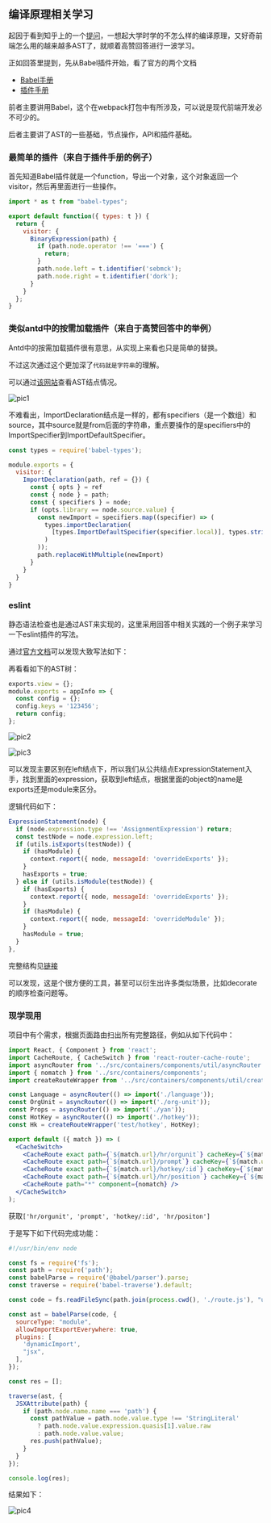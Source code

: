 ## 编译原理相关学习

起因于看到知乎上的一个[提问](https://www.zhihu.com/question/268622554/answer/384881779)，一想起大学时学的不怎么样的编译原理，又好奇前端怎么用的越来越多AST了，就顺着高赞回答进行一波学习。

正如回答里提到，先从Babel插件开始，看了官方的两个文档

- [Babel手册](https://github.com/jamiebuilds/babel-handbook/blob/master/translations/zh-Hans/user-handbook.md)
- [插件手册](https://github.com/jamiebuilds/babel-handbook/blob/master/translations/zh-Hans/plugin-handbook.md)

前者主要讲用Babel，这个在webpack打包中有所涉及，可以说是现代前端开发必不可少的。

后者主要讲了AST的一些基础，节点操作，API和插件基础。

### 最简单的插件（来自于插件手册的例子）

首先知道Babel插件就是一个function，导出一个对象，这个对象返回一个visitor，然后再里面进行一些操作。

```js
import * as t from "babel-types";

export default function({ types: t }) {
  return {
    visitor: {
      BinaryExpression(path) {
        if (path.node.operator !== '===') {
          return;
        }
        path.node.left = t.identifier('sebmck');
        path.node.right = t.identifier('dork');
      }
    }
  };
}
```

### 类似antd中的按需加载插件（来自于高赞回答中的举例）

Antd中的按需加载插件很有意思，从实现上来看也只是简单的替换。

不过这次通过这个更加深了`代码就是字符串`的理解。

可以通过[该网站](https://astexplorer.net/)查看AST结点情况。

![pic1](./pic1.png)

不难看出，ImportDeclaration结点是一样的，都有specifiers（是一个数组）和source，其中source就是from后面的字符串，重点要操作的是specifiers中的ImportSpecifier到ImportDefaultSpecifier。

```js
const types = require('babel-types');

module.exports = {
  visitor: {
    ImportDeclaration(path, ref = {}) {
      const { opts } = ref
      const { node } = path;
      const { specifiers } = node;
      if (opts.library == node.source.value) {
        const newImport = specifiers.map((specifier) => (
          types.importDeclaration(
            [types.ImportDefaultSpecifier(specifier.local)], types.stringLiteral(`${node.source.value}/${specifier.local.name}`),
          )
        ));
        path.replaceWithMultiple(newImport)
      }
    }
  }
}
```

### eslint

静态语法检查也是通过AST来实现的，这里采用回答中相关实践的一个例子来学习一下eslint插件的写法。

通过[官方文档](https://eslint.org/docs/developer-guide/working-with-rules)可以发现大致写法如下：

再看看如下的AST树：

```js
exports.view = {};
module.exports = appInfo => {
  const config = {};
  config.keys = '123456';
  return config;
};
```

![pic2](./pic2.png)

![pic3](./pic3.png)

可以发现主要区别在left结点下，所以我们从公共结点ExpressionStatement入手，找到里面的expression，获取到left结点，根据里面的object的name是exports还是module来区分。

逻辑代码如下：

```js
ExpressionStatement(node) {
  if (node.expression.type !== 'AssignmentExpression') return;
  const testNode = node.expression.left;
  if (utils.isExports(testNode)) {
    if (hasModule) {
      context.report({ node, messageId: 'overrideExports' });
    }
    hasExports = true;
  } else if (utils.isModule(testNode)) {
    if (hasExports) {
      context.report({ node, messageId: 'overrideExports' });
    }
    if (hasModule) {
      context.report({ node, messageId: 'overrideModule' });
    }
    hasModule = true;
  }
},
```

完整结构见[链接](https://github.com/eggjs/eslint-plugin-eggache/blob/master/lib/rules/no-override-exports.js)

可以发现，这是个很方便的工具，甚至可以衍生出许多类似场景，比如decorate的顺序检查问题等。

### 现学现用

项目中有个需求，根据页面路由扫出所有完整路径，例如从如下代码中：

```jsx
import React, { Component } from 'react';
import CacheRoute, { CacheSwitch } from 'react-router-cache-route';
import asyncRouter from '../src/containers/components/util/asyncRouter';
import { nomatch } from '../src/containers/components';
import createRouteWrapper from '../src/containers/components/util/createRouteWrapper';

const Language = asyncRouter(() => import('./language'));
const OrgUnit = asyncRouter(() => import('./org-unit'));
const Props = asyncRouter(() => import('./yan'));
const HotKey = asyncRouter(() => import('./hotkey'));
const Hk = createRouteWrapper('test/hotkey', HotKey);

export default ({ match }) => (
  <CacheSwitch>
    <CacheRoute exact path={`${match.url}/hr/orgunit`} cacheKey={`${match.url}/hr/orgunit`} component={OrgUnit} />
    <CacheRoute exact path={`${match.url}/prompt`} cacheKey={`${match.url}/sys/prompt`} component={Language} />
    <CacheRoute exact path={`${match.url}/hotkey/:id`} cacheKey={`${match.url}/hotkey/:id`} component={Hk} />
    <CacheRoute exact path={`${match.url}/hr/position`} cacheKey={`${match.url}/hr/position`} component={Props} />
    <CacheRoute path="*" component={nomatch} />
  </CacheSwitch>
);
```

获取`['hr/orgunit', 'prompt', 'hotkey/:id', 'hr/positon']`

于是写下如下代码完成功能：

```js
#!/usr/bin/env node

const fs = require('fs');
const path = require('path');
const babelParse = require('@babel/parser').parse;
const traverse = require('babel-traverse').default;

const code = fs.readFileSync(path.join(process.cwd(), './route.js'), "utf8");

const ast = babelParse(code, {
  sourceType: "module",
  allowImportExportEverywhere: true,
  plugins: [
    'dynamicImport',
    "jsx",
  ],
});

const res = [];

traverse(ast, {
  JSXAttribute(path) {
    if (path.node.name.name === 'path') {
      const pathValue = path.node.value.type !== 'StringLiteral' 
        ? path.node.value.expression.quasis[1].value.raw 
        : path.node.value.value;
      res.push(pathValue);
    }
  }
});

console.log(res);
```

结果如下：

![pic4](./pic4.png)